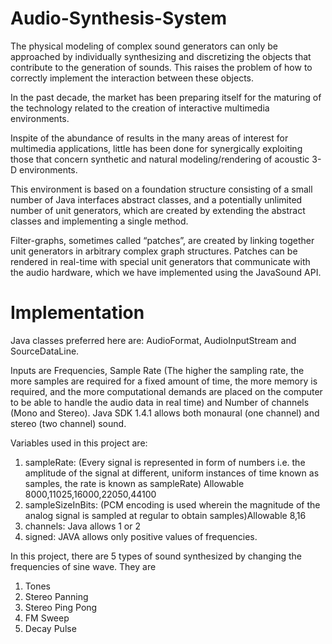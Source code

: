 # Audio-Synthesis-System

The physical modeling of complex sound generators can only be approached by individually synthesizing and discretizing the objects that contribute to the generation of sounds. This raises the problem of how to correctly implement the interaction between these objects.

In the past decade, the market has been preparing itself for the maturing of the technology related to the creation of interactive multimedia environments.

Inspite of the abundance of results in the many areas of interest for multimedia applications, little has been done for synergically exploiting those that concern synthetic and natural modeling/rendering of acoustic 3-D environments.

This environment is based on a foundation structure consisting of a small number of Java interfaces abstract classes, and a potentially unlimited number of unit generators, which are created by extending the abstract classes and implementing a single method.

Filter-graphs, sometimes called “patches”, are created by linking together unit generators in arbitrary complex graph structures. Patches can be rendered in real-time with special unit generators that communicate with the audio hardware, which we have implemented using the JavaSound API.	

# Implementation

Java classes preferred here are: AudioFormat, AudioInputStream and SourceDataLine.

Inputs are Frequencies, Sample Rate (The higher the sampling rate, the more samples are required for a fixed amount of time, the more memory is required, and the more computational demands are placed on the computer to be able to handle the audio data in real time) and Number of channels (Mono and Stereo). Java SDK 1.4.1 allows both monaural (one channel) and stereo (two channel) sound.

Variables used in this project are:
1. sampleRate: (Every signal is represented in form of numbers i.e. the amplitude of the signal at different, uniform instances of time known as samples, the rate is known as sampleRate) Allowable 8000,11025,16000,22050,44100
2. sampleSizeInBits:  (PCM encoding is used wherein the magnitude of the analog signal is sampled at regular to obtain samples)Allowable 8,16 
3. channels: Java allows 1 or 2 
4. signed: JAVA allows only positive values of frequencies. 


In this project, there are 5 types of sound synthesized by changing the frequencies of sine wave. They are 
1. Tones
2. Stereo Panning
3. Stereo Ping Pong
4. FM Sweep
5. Decay Pulse
